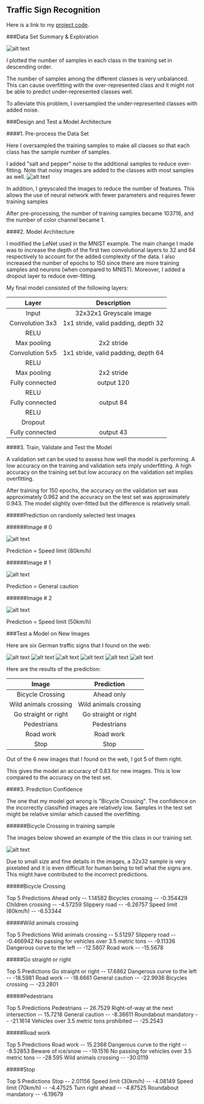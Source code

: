 **Traffic Sign Recognition** 
---


[//]: # (Image References)

[exploration]: ./exploration.png "exploration"
[noisy_image]: ./noisy_image.png "noisy_image"
[random_test_image_1]: ./random_test_image_1.png "random_test_image_1"
[random_test_image_2]: ./random_test_image_2.png "random_test_image_2"
[random_test_image_3]: ./random_test_image_3.png "random_test_image_3"
[new_image_1]: ./new_image_1.png "new_image_1"
[new_image_2]: ./new_image_2.png "new_image_2"
[new_image_3]: ./new_image_3.png "new_image_3"
[new_image_4]: ./new_image_4.png "new_image_4"
[new_image_5]: ./new_image_5.png "new_image_5"
[new_image_6]: ./new_image_6.png "new_image_6"
[new_image_1_train]: ./new_image_1_train.png "new_image_1_train"
[new_image_2_train]: ./new_image_2_train.png "new_image_2_train"
[new_image_3_train]: ./new_image_3_train.png "new_image_3_train"
[new_image_4_train]: ./new_image_4_train.png "new_image_4_train"
[new_image_5_train]: ./new_image_5_train.png "new_image_5_train"
[new_image_6_train]: ./new_image_6_train.png "new_image_6_train"
[bicycle_train]: ./bicycle_train.png "bicycle_train"


Here is a link to my [project code](https://github.com/tuzzer/CarND-Traffic-Sign-Classifier-Project/blob/master/Traffic_Sign_Classifier.ipynb).


###Data Set Summary & Exploration

![alt text][exploration]

I plotted the number of samples in each class in the training set in descending order.

The number of samples among the different classes is very unbalanced.
This can cause overfitting with the over-represented class and it might not be able to predict under-represented classes well. 

To alleviate this problem, I oversampled the under-represented classes with added noise.

###Design and Test a Model Architecture

####1. Pre-process the Data Set

Here I oversampled the training samples to make all classes so that each class has the sample number of samples. 

I added "salt and pepper" noise to the additional samples to reduce over-fitting. Note that noisy images are added to the classes with most samples as well.
![alt text][noisy_image]

In addition, I greyscaled the images to reduce the number of features. This allows the use of neural network with fewer parameters and requires fewer training samples

After pre-processing, the number of training samples became 103716, 
and the number of color channel became 1.


####2. Model Architecture

I modified the LeNet used in the MNIST example. 
The main change I made was to increase the depth of the first two convolutional layers to 32 and 64
respectively to account for the added complexity of the data. 
I also increased the number of epochs to 150 since there are more training samples and neurons (when compared to MNIST).
Moreover, I added a dropout layer to reduce over-fitting.

My final model consisted of the following layers:

| Layer         		|     Description	        					| 
|:---------------------:|:---------------------------------------------:| 
| Input         		| 32x32x1 Greyscale image   					|
| Convolution 3x3     	| 1x1 stride, valid padding, depth 32 	        |
| RELU					|												|
| Max pooling	      	| 2x2 stride				                    |
| Convolution 5x5	    | 1x1 stride, valid padding, depth 64     		|
| RELU					|												|
| Max pooling	      	| 2x2 stride 				                    |
| Fully connected		| output 120        						    |	
| RELU					|												|
| Fully connected		| output 84        						        |	
| RELU					|												|
| Dropout               |                                               |
| Fully connected		| output 43        						        |	


####3. Train, Validate and Test the Model

A validation set can be used to assess how well the model is performing. 
A low accuracy on the training and validation sets imply underfitting. 
A high accuracy on the training set but low accuracy on the validation set implies overfitting.


After training for 150 epochs, the accuracy on the validation set was approximately 0.962 and the accuracy on the test set was approximately 0.943. 
The model slightly over-fitted but the difference is relatively small.

#####Prediction on randomly selected test images

######Image # 0

![alt text][random_test_image_1]

Prediction = Speed limit (80km/h)


######Image # 1

![alt text][random_test_image_2]

Prediction = General caution

######Image # 2

![alt text][random_test_image_3]

Prediction = Speed limit (50km/h)


###Test a Model on New Images

Here are six German traffic signs that I found on the web:

![alt text][new_image_1] ![alt text][new_image_2] 
![alt text][new_image_3] ![alt text][new_image_4] 
![alt text][new_image_5] ![alt text][new_image_6]


Here are the results of the prediction:

| Image			        |     Prediction	        					| 
|:---------------------:|:---------------------------------------------:| 
| Bicycle Crossing		| Ahead only    								| 
| Wild animals crossing | Wild animals crossing 						|
| Go straight or right 	| Go straight or right          				|
| Pedestrians      		| Pedestrians					 				|
| Road work 			| Road work           							|
| Stop         			| Stop                 							|


Out of the 6 new images that I found on the web, I got 5 of them right. 

This gives the model an accuracy of 0.83 for new images. This is low compared to the accuracy on the test set. 


####3. Prediction Confidence

The one that my model got wrong is "Bicycle Crossing". The confidence on the incorrectly classified images are relatively low. 
Samples in the test set might be relative similar which caused the overfitting.

######Bicycle Crossing in training sample

The images below showed an example of the this class in our training set.

![alt text][bicycle_train]

Due to small size and fine details in the images, a 32x32 sample is very pixelated and it is even difficult for human being to tell what the signs are.
This might have contributed to the incorrect predictions. 


#####Bicycle Crossing		
        			
Top 5 Predictions
	 Ahead only -- 1.14582
	 Bicycles crossing -- -0.354429
	 Children crossing -- -4.57259
	 Slippery road -- -6.26757
	 Speed limit (60km/h) -- -6.53344

#####Wild animals crossing 

Top 5 Predictions
	 Wild animals crossing -- 5.51297
	 Slippery road -- -0.466942
	 No passing for vehicles over 3.5 metric tons -- -9.11336
	 Dangerous curve to the left -- -12.5807
	 Road work -- -15.5678
 

#####Go straight or right 	

Top 5 Predictions
	 Go straight or right -- 17.6862
	 Dangerous curve to the left -- -18.5981
	 Road work -- -18.6661
	 General caution -- -22.9936
	 Bicycles crossing -- -23.2801

 
#####Pedestrians      		

Top 5 Predictions
	 Pedestrians -- 26.7529
	 Right-of-way at the next intersection -- 15.7218
	 General caution -- -8.36611
	 Roundabout mandatory -- -21.1614
	 Vehicles over 3.5 metric tons prohibited -- -25.2543
	 
#####Road work

Top 5 Predictions 
	 Road work -- 15.2368
	 Dangerous curve to the right -- -8.52853
	 Beware of ice/snow -- -19.1516
	 No passing for vehicles over 3.5 metric tons -- -28.595
	 Wild animals crossing -- -30.0119

#####Stop

Top 5 Predictions
	 Stop -- 2.01156
	 Speed limit (30km/h) -- -4.08149
	 Speed limit (70km/h) -- -4.47525
	 Turn right ahead -- -4.87525
	 Roundabout mandatory -- -6.19679

